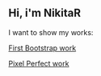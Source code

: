 ## Hi, i'm NikitaR

I want to show my works:

[First Bootstrap work](https://nikitarfox.github.io/BsTMaket/)

[Pixel Perfect work](https://nikitarfox.github.io/PixPerfMaket)



<!---
NikitaRFox/NikitaRFox is a ✨ special ✨ repository because its `README.md` (this file) appears on your GitHub profile.
You can click the Preview link to take a look at your changes.
--->
